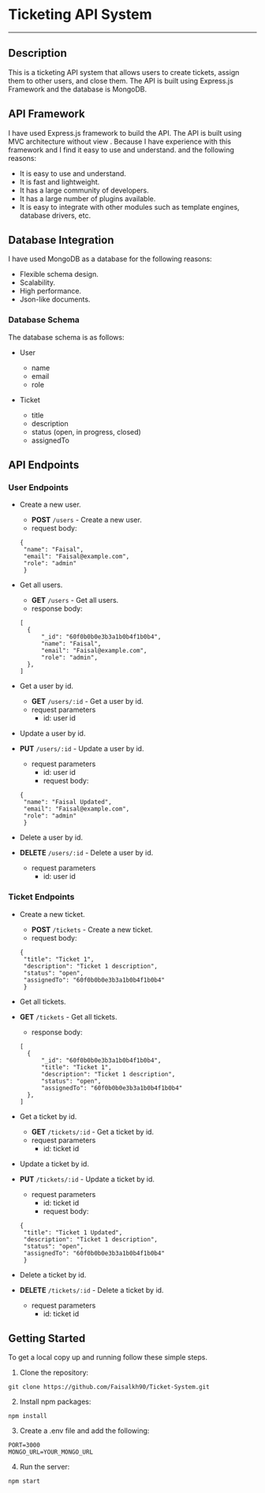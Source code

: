 # Ticketing API System
<hr>

## Description
This is a ticketing API system that allows users to create tickets, assign them to other users, and close them. The API is built using Express.js Framework and the database is MongoDB.

## API Framework
I have used Express.js framework to build the API. The API is built using MVC architecture without view . Because I have experience with this framework and I find it easy to use and understand. and the following reasons:
- It is easy to use and understand.
- It is fast and lightweight.
- It has a large community of developers.
- It has a large number of plugins available.
- It is easy to integrate with other modules such as template engines, database drivers, etc.

## Database Integration
I have used MongoDB as a database for the following reasons:
- Flexible schema design.
- Scalability.
- High performance.
- Json-like documents.

### Database Schema
The database schema is as follows:
- User
    - name
    - email
    - role
  

- Ticket
  - title
  - description
  - status (open, in progress, closed)
  - assignedTo


## API Endpoints

### User Endpoints
- Create a new user.
   - **POST** `/users` - Create a new user.
   - request body:
   ```
   {
    "name": "Faisal",
    "email": "Faisal@example.com",
    "role": "admin"
    }
    ```
  
- Get all users.
  - **GET** `/users` - Get all users.
  - response body:
  ```
  [
    {
        "_id": "60f0b0b0e3b3a1b0b4f1b0b4",
        "name": "Faisal",
        "email": "Faisal@example.com",
        "role": "admin",
    },
  ]
  ```
  
- Get a user by id.
    - **GET** `/users/:id` - Get a user by id.
    - request parameters
      - id: user id


- Update a user by id.
- **PUT** `/users/:id` - Update a user by id.
  - request parameters
    - id: user id
    - request body:
   ```
   {
    "name": "Faisal Updated",
    "email": "Faisal@example.com",
    "role": "admin"
    }
    ```
- Delete a user by id.
- **DELETE** `/users/:id` - Delete a user by id.
  - request parameters
    - id: user id


### Ticket Endpoints
- Create a new ticket.
   - **POST** `/tickets` - Create a new ticket.
   - request body:
   ```
   {
    "title": "Ticket 1",
    "description": "Ticket 1 description",
    "status": "open",
    "assignedTo": "60f0b0b0e3b3a1b0b4f1b0b4"
    }
    ```
  
- Get all tickets.
- **GET** `/tickets` - Get all tickets.
  - response body:
  ```
  [
    {
        "_id": "60f0b0b0e3b3a1b0b4f1b0b4",
        "title": "Ticket 1",
        "description": "Ticket 1 description",
        "status": "open",
        "assignedTo": "60f0b0b0e3b3a1b0b4f1b0b4"
    },
  ]
  ```
  
- Get a ticket by id.
    - **GET** `/tickets/:id` - Get a ticket by id.
    - request parameters
      - id: ticket id


- Update a ticket by id.
- **PUT** `/tickets/:id` - Update a ticket by id.
  - request parameters
    - id: ticket id
    - request body:
   ```
   {
    "title": "Ticket 1 Updated",
    "description": "Ticket 1 description",
    "status": "open",
    "assignedTo": "60f0b0b0e3b3a1b0b4f1b0b4"
    }
    ```

- Delete a ticket by id.
- **DELETE** `/tickets/:id` - Delete a ticket by id.
  - request parameters
    - id: ticket id
    


## Getting Started
To get a local copy up and running follow these simple steps.
1. Clone the repository: 
```
git clone https://github.com/Faisalkh90/Ticket-System.git
```
2. Install npm packages:
```
npm install
```
3. Create a .env file and add the following:
```
PORT=3000
MONGO_URL=YOUR_MONGO_URL
```

4. Run the server:
```
npm start
```



